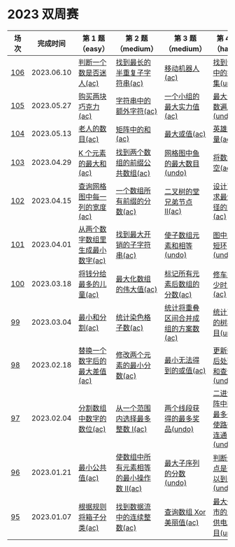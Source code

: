 # 2023 双周赛

**场次**|**完成时间**|**第 1 题（easy）**|**第 2 题（medium）**|**第 3 题（medium）**|**第 4 题（hard）**
--------|------------|-----------|-----------|-----------|-----------
[106](./第%20106%20场双周赛)|2023.06.10|[判断一个数是否迷人(ac)](./第%20106%20场双周赛/6461.%20K%20判断一个数是否迷人)|[找到最长的半重复子字符串(ac)](./第%20106%20场双周赛/6462.%20找到最长的半重复子字符串)|[移动机器人(ac)](./第%20106%20场双周赛/6463.%20移动机器人)|[找到矩阵中的好子集(undo)](./第%20106%20场双周赛/6464.%20找到矩阵中的好子集)
[105](./第%20105%20场双周赛)|2023.05.27|[购买两块巧克力(ac)](./第%20105%20场双周赛/6392.%20K%20购买两块巧克力)|[字符串中的额外字符(ac)](./第%20105%20场双周赛/6393.%20字符串中的额外字符)|[一个小组的最大实力值(ac)](./第%20105%20场双周赛/6394.%20一个小组的最大实力值)|[最大公约数遍历(undo)](./第%20105%20场双周赛/6395.%20最大公约数遍历)
[104](./第%20104%20场双周赛)|2023.05.13|[老人的数目(ac)](./第%20104%20场双周赛/6366.%20K%20老人的数目)|[矩阵中的和(ac)](./第%20104%20场双周赛/6367.%20矩阵中的和)|[最大或值(ac)](./第%20104%20场双周赛/6368.%20最大或值)|[英雄的力量(ac)](./第%20104%20场双周赛/6369.%20英雄的力量)
[103](./第%20103%20场双周赛)|2023.04.29|[K 个元素的最大和(ac)](./第%20103%20场双周赛/6403.%20K%20个元素的最大和)|[找到两个数组的前缀公共数组(ac)](./第%20103%20场双周赛/6404.%20找到两个数组的前缀公共数组)|[网格图中鱼的最大数目(undo)](./第%20103%20场双周赛/6405.%20网格图中鱼的最大数目)|[将数组清空(ac)](./第%20103%20场双周赛/6406.%20将数组清空)
[102](./第%20102%20场双周赛)|2023.04.15|[查询网格图中每一列的宽度(ac)](./第%20102%20场双周赛/6333.%20查询网格图中每一列的宽度)|[一个数组所有前缀的分数(ac)](./第%20102%20场双周赛/6334.%20一个数组所有前缀的分数)|[二叉树的堂兄弟节点 II(ac)](./第%20102%20场双周赛/6335.%20二叉树的堂兄弟节点%20II)|[设计可以求最短路径的图类(ac)](./第%20102%20场双周赛/6336.%20设计可以求最短路径的图类)
[101](./第%20101%20场双周赛)|2023.04.01|[从两个数字数组里生成最小数字(ac)](./第%20101%20场双周赛/6327.%20从两个数字数组里生成最小数字)|[找到最大开销的子字符串(ac)](./第%20101%20场双周赛/6328.%20找到最大开销的子字符串)|[使子数组元素和相等(undo)](./第%20101%20场双周赛/6329.%20使子数组元素和相等)|[图中的最短环(undo)](./第%20101%20场双周赛/6330.%20图中的最短环)
[100](./第%20100%20场双周赛)|2023.03.18|[将钱分给最多的儿童(ac)](./第%20100%20场双周赛/6323.%20将钱分给最多的儿童)|[最大化数组的伟大值(ac)](./第%20100%20场双周赛/6324.%20最大化数组的伟大值)|[标记所有元素后数组的分数(ac)](./第%20100%20场双周赛/6325.%20标记所有元素后数组的分数)|[修车的最少时间(ac)](./第%20100%20场双周赛/6326.%20修车的最少时间目)
[99](./第%2099%20场双周赛)|2023.03.04|[最小和分割(ac)](./第%2099%20场双周赛/6311.%20最小和分割)|[统计染色格子数(ac)](./第%2099%20场双周赛/6312.%20统计染色格子数)|[统计将重叠区间合并成组的方案数(ac)](./第%2099%20场双周赛/6313.%20统计将重叠区间合并成组的方案数)|[统计可能的树根数目(undo)](./第%2099%20场双周赛/6314.%20统计可能的树根数目)
[98](./第%2098%20场双周赛)|2023.02.18|[替换一个数字后的最大差值(ac)](./第%2098%20场双周赛/6359.%20替换一个数字后的最大差值)|[修改两个元素的最小分数(ac)](./第%2098%20场双周赛/6360.%20修改两个元素的最小分数)|[最小无法得到的或值(ac)](./第%2098%20场双周赛/6361.%20最小无法得到的或值)|[更新数组后处理求和查询(undo)](./第%2098%20场双周赛/6362.%20更新数组后处理求和查询)
[97](./第%2097%20场双周赛)|2023.02.04|[分割数组中数字的数位(ac)](./第%2097%20场双周赛/6303.%20分割数组中数字的数位)|[从一个范围内选择最多整数 I(ac)](./第%2097%20场双周赛/6304.%20从一个范围内选择最多整数%20I)|[两个线段获得的最多奖品(undo)](./第%2097%20场双周赛/6305.%20两个线段获得的最多奖品)|[二进制矩阵中翻转最多一次使路径不连通(undo)](./第%2097%20场双周赛/6306.%20二进制矩阵中翻转最多一次使路径不连通)
[96](./第%2096%20场双周赛)|2023.01.21|[最小公共值(ac)](./第%2096%20场双周赛/6300.%20最小公共值)|[使数组中所有元素相等的最小操作数 II(ac)](./第%2096%20场双周赛/6301.%20使数组中所有元素相等的最小操作数%20II)|[最大子序列的分数(undo)](./第%2096%20场双周赛/6302.%20最大子序列的分数)|[判断一个点是否可以到达(undo)](./第%2096%20场双周赛/6303.%20判断一个点是否可以到达)
[95](./第%2095%20场双周赛)|2023.01.07|[根据规则将箱子分类(ac)](./第%2095%20场双周赛/6287.%20根据规则将箱子分类)|[找到数据流中的连续整数(ac)](./第%2095%20场双周赛/6288.%20找到数据流中的连续整数)|[查询数组 Xor 美丽值(ac)](./第%2095%20场双周赛/6289.%20查询数组%20Xor%20美丽值)|[最大化城市的最小供电站数目(undo)](./第%2095%20场双周赛/6290.%20最大化城市的最小供电站数目)
